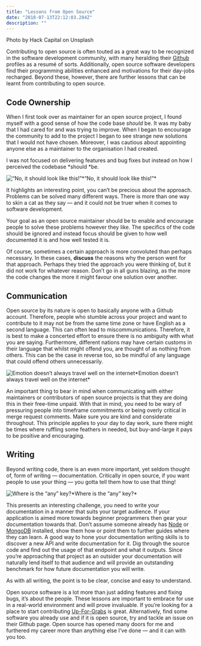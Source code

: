 ```yaml
---
title: "Lessons from Open Source"
date: "2018-07-13T22:12:03.284Z"
description: ""
---
```


Photo by Hack Capital on Unsplash

Contributing to open source is often touted as a great way to be recognized in the software development community, with many heralding their [Github](https://github.com/) profiles as a resumé of sorts. Additionally, open source software developers find their programming abilities enhanced and motivations for their day-jobs recharged. Beyond these, however, there are further lessons that can be learnt from contributing to open source.

## Code Ownership

When I first took over as maintainer for an open source project, I found myself with a good sense of how the code base *should* be. It was my baby that I had cared for and was trying to improve. When I began to encourage the community to add to the project I began to see strange new solutions that I would not have chosen. Moreover, I was cautious about appointing anyone else as a maintainer to the organisation I had created.

I was not focused on delivering features and bug fixes but instead on how I perceived the codebase *should *be.

![“No, it should look like this!”](https://cdn-images-1.medium.com/max/2000/0*KzBNzDDzzdTtEh32.)*“No, it should look like this!”*

It highlights an interesting point, you can’t be precious about the approach. Problems can be solved many different ways. There is more than one way to skin a cat as they say — and it could not be truer when it comes to software development.

Your goal as an open source maintainer should be to enable and encourage people to solve these problems however they like. The specifics of the code should be ignored and instead focus should be given to how well documented it is and how well tested it is.

Of course, sometimes a certain approach is more convoluted than perhaps necessary. In these cases, **discuss** the reasons why the person went for that approach. Perhaps they tried the approach you were thinking of, but it did not work for whatever reason. Don’t go in all guns blazing, as the more the code changes the more it might favour one solution over another.

## Communication

Open source by its nature is open to basically anyone with a Github account. Therefore, people who stumble across your project and want to contribute to it may not be from the same time zone or have English as a second language. This can often lead to miscommunications. Therefore, it is best to make a concerted effort to ensure there is no ambiguity with what you are saying. Furthermore, different nations may have certain customs in their language that whilst might offend you, are thought of as nothing from others. This can be the case in reverse too, so be mindful of any language that could offend others unnecessarily.

![Emotion doesn’t always travel well on the internet](https://cdn-images-1.medium.com/max/2000/0*2nwpaiTXHO_QQXR1.)*Emotion doesn’t always travel well on the internet*

An important thing to bear in mind when communicating with either maintainers or contributors of open source projects is that they are doing this in their free-time unpaid. With that in mind, you need to be wary of pressuring people into timeframe commitments or being overly critical in merge request comments. Make sure you are kind and considerate throughout. This principle applies to your day to day work, sure there might be times where ruffling some feathers in needed, but buy-and-large it pays to be positive and encouraging.

## Writing

Beyond writing code, there is an even more important, yet seldom thought of, form of writing — documentation. Critically in open source, if you want people to use your thing — you gotta tell them how to use that thing!

![Where is the “any” key?](https://cdn-images-1.medium.com/max/2000/0*0Ijnny5zhcXA1nUM.)*Where is the “any” key?*

This presents an interesting challenge, you need to write your documentation in a manner that suits your target audience. If your application is aimed more towards beginner programmers then gear your documentation towards that. Don’t assume someone already has [Node](https://github.com/nodejs/node/wiki/Installation) or [MongoDB](https://docs.mongodb.com/tutorials/install-mongodb-on-windows/) installed, show them how or point them to further guides where they can learn. A good way to hone your documentation writing skills is to discover a new API and write documentation for it. Dig through the source code and find out the usage of that endpoint and what it outputs. Since you’re approaching that project as an outsider your documentation will naturally lend itself to that audience and will provide an outstanding benchmark for how future documentation you will write.

As with all writing, the point is to be clear, concise and easy to understand.

Open source software is a lot more than just adding features and fixing bugs, it’s about the people. These lessons are important to embrace for use in a real-world environment and will prove invaluable. If you’re looking for a place to start contributing [Up-For-Grabs](https://up-for-grabs.net/) is great. Alternatively, find some software you already use and if it is open source, try and tackle an issue on their Github page. Open source has opened many doors for me and furthered my career more than anything else I’ve done — and it can with you too.
